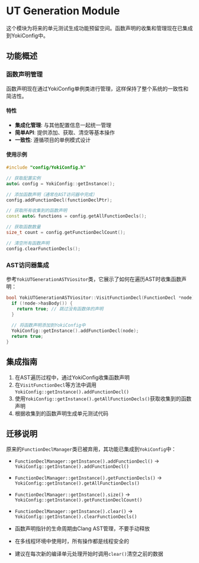 # UT Generation Module

这个模块为将来的单元测试生成功能预留空间。函数声明的收集和管理现在已集成到YokiConfig中。

## 功能概述

### 函数声明管理

函数声明现在通过YokiConfig单例类进行管理，这样保持了整个系统的一致性和简洁性。

#### 特性

- **集成化管理**: 与其他配置信息一起统一管理
- **简单API**: 提供添加、获取、清空等基本操作
- **一致性**: 遵循项目的单例模式设计

#### 使用示例

```cpp
#include "config/YokiConfig.h"

// 获取配置实例
auto& config = YokiConfig::getInstance();

// 添加函数声明（通常在AST访问器中完成）
config.addFunctionDecl(functionDeclPtr);

// 获取所有收集到的函数声明
const auto& functions = config.getAllFunctionDecls();

// 获取函数数量
size_t count = config.getFunctionDeclCount();

// 清空所有函数声明
config.clearFunctionDecls();
```

### AST访问器集成

参考`YokiUTGenerationASTViositor`类，它展示了如何在遍历AST时收集函数声明：

```cpp
bool YokiUTGenerationASTViositor::VisitFunctionDecl(FunctionDecl *node) {
  if (!node->hasBody()) {
    return true; // 跳过没有函数体的声明
  }
  
  // 将函数声明添加到YokiConfig中
  YokiConfig::getInstance().addFunctionDecl(node);
  return true;
}
```

## 集成指南

1. 在AST遍历过程中，通过YokiConfig收集函数声明
2. 在`VisitFunctionDecl`等方法中调用`YokiConfig::getInstance().addFunctionDecl()`
3. 使用`YokiConfig::getInstance().getAllFunctionDecls()`获取收集到的函数声明
4. 根据收集到的函数声明生成单元测试代码

## 迁移说明

原来的`FunctionDeclManager`类已被弃用，其功能已集成到`YokiConfig`中：

- `FunctionDeclManager::getInstance().addFunctionDecl()` → `YokiConfig::getInstance().addFunctionDecl()`
- `FunctionDeclManager::getInstance().getFunctionDecls()` → `YokiConfig::getInstance().getAllFunctionDecls()`
- `FunctionDeclManager::getInstance().size()` → `YokiConfig::getInstance().getFunctionDeclCount()`
- `FunctionDeclManager::getInstance().clear()` → `YokiConfig::getInstance().clearFunctionDecls()`

- 函数声明指针的生命周期由Clang AST管理，不要手动释放
- 在多线程环境中使用时，所有操作都是线程安全的
- 建议在每次新的编译单元处理开始时调用`clear()`清空之前的数据
